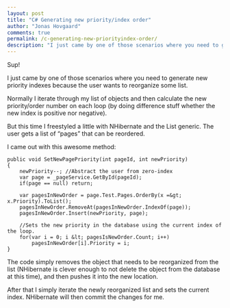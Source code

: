 ```yaml
--- 
layout: post
title: "C# Generating new priority/index order"
author: "Jonas Hovgaard"
comments: true
permalink: /c-generating-new-priorityindex-order/
description: "I just came by one of those scenarios where you need to generate new priority indexes because the user wants to reorganize some list."
---
```

Sup!

I just came by one of those scenarios where you need to generate new priority indexes because the user wants to reorganize some list.

Normally I iterate through my list of objects and then calculate the new priority/order number on each loop (by doing difference stuff whether the new index is positive nor negative).

But this time I freestyled a little with NHibernate and the List generic. The user gets a list of “pages” that can be reordered.

I came out with this awesome method:

    public void SetNewPagePriority(int pageId, int newPriority)
    {
        newPriority--; //Abstract the user from zero-index
        var page = _pageService.GetById(pageId);
        if(page == null) return;
    
        var pagesInNewOrder = page.Test.Pages.OrderBy(x =&gt; x.Priority).ToList();
        pagesInNewOrder.RemoveAt(pagesInNewOrder.IndexOf(page));
        pagesInNewOrder.Insert(newPriority, page);
    
        //Sets the new priority in the database using the current index of the loop.
        for(var i = 0; i &lt; pagesIsNewOrder.Count; i++)
            pagesInNewOrder[i].Priority = i;
    }
    

The code simply removes the object that needs to be reorganized from the list (NHibernate is clever enough to not delete the object from the database at this time), and then pushes it into the new location.

After that I simply iterate the newly reorganized list and sets the current index. NHibernate will then commit the changes for me.